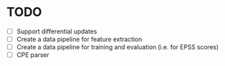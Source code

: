# TODO

- [ ] Support differential updates
- [ ] Create a data pipeline for feature extraction
- [ ] Create a data pipeline for training and evaluation (i.e. for EPSS scores)
- [ ] CPE parser
